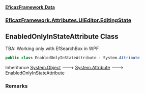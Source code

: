 #### [EficazFramework.Data](EficazFrameworkData.md 'EficazFramework Data')
### [EficazFramework.Attributes.UIEditor.EditingState](EficazFrameworkData.md#EficazFramework_Attributes_UIEditor_EditingState 'EficazFramework.Attributes.UIEditor.EditingState')
## EnabledOnlyInStateAttribute Class
TBA: Working only with EfSearchBox in WPF  
```csharp
public class EnabledOnlyInStateAttribute : System.Attribute
```

Inheritance [System.Object](https://docs.microsoft.com/en-us/dotnet/api/System.Object 'System.Object') &#129106; [System.Attribute](https://docs.microsoft.com/en-us/dotnet/api/System.Attribute 'System.Attribute') &#129106; EnabledOnlyInStateAttribute  
### Remarks
